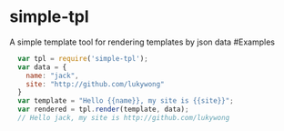 # simple-tpl
A simple template tool for rendering templates by json data
#Examples
```javascript
  var tpl = require('simple-tpl');
  var data = {
    name: "jack",
    site: "http://github.com/lukywong"
  }
  var template = "Hello {{name}}, my site is {{site}}"; 
  var rendered = tpl.render(template, data); 
  // Hello jack, my site is http://github.com/lukywong
  
```
